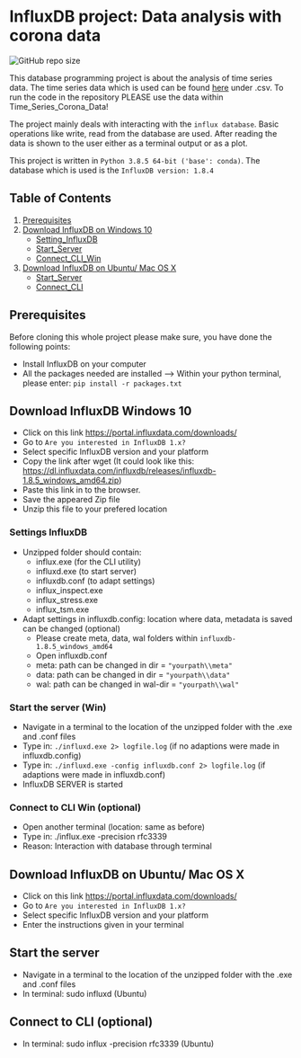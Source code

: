 # InfluxDB project: Data analysis with corona data

![GitHub repo size](https://img.shields.io/github/repo-size/TAsUjxnMIL/InfluxDB_Projekt)

This database programming project is about the analysis of time series data.
The time series data which is used can be found [here](https://ourworldindata.org/coronavirus-source-data) under .csv.
To run the code in the repository PLEASE use the data within Time_Series_Corona_Data!

The project mainly deals with interacting with the `influx database`. Basic operations like write, read from the database are 
used. After reading the data is shown to the user either as a terminal output or as a plot. 

This project is written in `Python 3.8.5 64-bit ('base': conda)`. The database which is used is the `InfluxDB version: 1.8.4`

## Table of Contents
1. [Prerequisites](#Prerequisites)
2. [Download InfluxDB on Windows 10](#Download-InfluxDB-Windows-10)
    * [Setting_InfluxDB](#Settings-InfluxDB)
    * [Start_Server](#Start-the-server)
    * [Connect_CLI_Win](#Connect-to-CLI-Win-(optional))
3. [Download InfluxDB on Ubuntu/ Mac OS X](#Download-InfluxDB-on-Ubuntu/-Mac-OS-X)
    * [Start_Server](#Start-the-server)
    * [Connect_CLI](#Connect-to-CLI-(optional))





## Prerequisites 

Before cloning this whole project please make sure, you have done the following points:
* Install InfluxDB on your computer
* All the packages needed are installed
  --> Within your python terminal, please enter: `pip install -r packages.txt`

## Download InfluxDB Windows 10
* Click on this link <https://portal.influxdata.com/downloads/>
* Go to `Are you interested in InfluxDB 1.x?` 
* Select specific InfluxDB version and your platform 
* Copy the link after wget
  (It could look like this: https://dl.influxdata.com/influxdb/releases/influxdb-1.8.5_windows_amd64.zip)
* Paste this link in to the browser. 
* Save the appeared Zip file 
* Unzip this file to your prefered location

### Settings InfluxDB
* Unzipped folder should contain:  
    * influx.exe        (for the CLI utility)
    * influxd.exe       (to start server)
    * influxdb.conf     (to adapt settings)
    * influx_inspect.exe
    * influx_stress.exe
    * influx_tsm.exe
* Adapt settings in influxdb.config: location where data, metadata is saved can be changed (optional)
    * Please create meta, data, wal folders within `influxdb-1.8.5_windows_amd64`
    * Open influxdb.conf
    * meta: path can be changed in dir = `"yourpath\\meta"` 
    * data: path can be changed in dir = `"yourpath\\data"` 
    * wal: path can be changed in wal-dir = `"yourpath\\wal"` 

### Start the server (Win)
* Navigate in a terminal to the location of the unzipped folder with the .exe and .conf files
* Type in: `./influxd.exe 2> logfile.log` (if no adaptions were made in influxdb.config)
* Type in: `./influxd.exe -config influxdb.conf 2> logfile.log` (if adaptions were made in influxdb.conf)
* InfluxDB SERVER is started

### Connect to CLI Win (optional)
* Open another terminal (location: same as before)
* Type in: ./influx.exe -precision rfc3339 
* Reason: Interaction with database through terminal
    
    
## Download InfluxDB on Ubuntu/ Mac OS X
* Click on this link <https://portal.influxdata.com/downloads/>
* Go to `Are you interested in InfluxDB 1.x?` 
* Select specific InfluxDB version and your platform 
* Enter the instructions given in your terminal

## Start the server
* Navigate in a terminal to the location of the unzipped folder with the .exe and .conf files
* In terminal: sudo influxd (Ubuntu)

## Connect to CLI (optional)
* In terminal: sudo influx -precision rfc3339 (Ubuntu)

